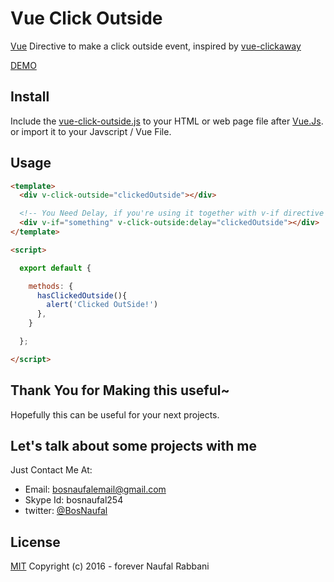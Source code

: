 # Vue Click Outside
[Vue](http://vuejs.org) Directive to make a click outside event, inspired by [vue-clickaway](https://github.com/simplesmiler/vue-clickaway)

[DEMO](https://rawgit.com/BosNaufal/vue-click-outside/master/index.html)

## Install
Include the [vue-click-outside.js](./src/vue-click-outside.js) to your HTML or web page file after [Vue.Js](http://vuejs.org). or import it to your Javscript / Vue File.


## Usage
```html
<template>
  <div v-click-outside="clickedOutside"></div>

  <!-- You Need Delay, if you're using it together with v-if directive -->
  <div v-if="something" v-click-outside:delay="clickedOutside"></div>
</template>

<script>

  export default {

    methods: {
      hasClickedOutside(){
        alert('Clicked OutSide!')
      },
    }

  };

</script>
```

## Thank You for Making this useful~
Hopefully this can be useful for your next projects.


## Let's talk about some projects with me
Just Contact Me At:
- Email: [bosnaufalemail@gmail.com](mailto:bosnaufalemail@gmail.com)
- Skype Id: bosnaufal254
- twitter: [@BosNaufal](https://twitter.com/BosNaufal)

## License
[MIT](http://opensource.org/licenses/MIT)
Copyright (c) 2016 - forever Naufal Rabbani
